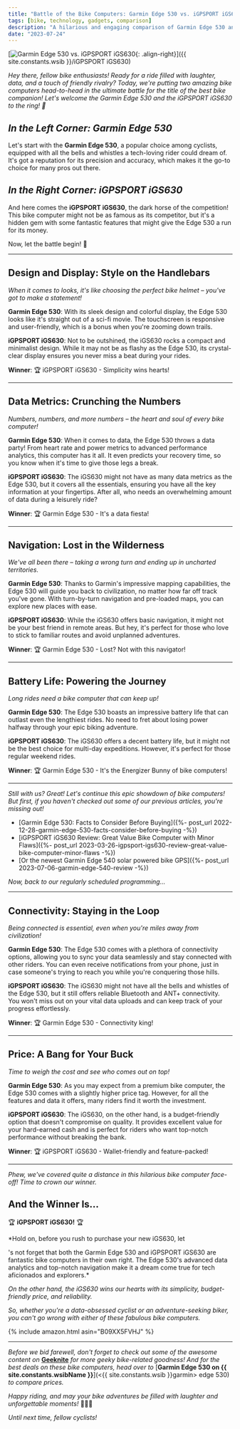```yaml
---
title: "Battle of the Bike Computers: Garmin Edge 530 vs. iGPSPORT iGS630"
tags: [bike, technology, gadgets, comparison]
description: "A hilarious and engaging comparison of Garmin Edge 530 and iGPSPORT iGS630 bike computers! Price comparison provided by {{ site.constants.wsibName }}"
date: "2023-07-24"
---
```


[![Garmin Edge 530 vs. iGPSPORT iGS630](https://i.imgur.com/aRyU7Xem.jpg){: .align-right}]({{ site.constants.wsib }}/iGPSPORT iGS630)

*Hey there, fellow bike enthusiasts! Ready for a ride filled with laughter, data, and a touch of friendly rivalry? Today, we're putting two amazing bike computers head-to-head in the ultimate battle for the title of the best bike companion! Let's welcome the Garmin Edge 530 and the iGPSPORT iGS630 to the ring! 🚴*

## *In the Left Corner: Garmin Edge 530*

Let's start with the **Garmin Edge 530**, a popular choice among cyclists, equipped with all the bells and whistles a tech-loving rider could dream of. It's got a reputation for its precision and accuracy, which makes it the go-to choice for many pros out there.

## *In the Right Corner: iGPSPORT iGS630*

And here comes the **iGPSPORT iGS630**, the dark horse of the competition! This bike computer might not be as famous as its competitor, but it's a hidden gem with some fantastic features that might give the Edge 530 a run for its money.

Now, let the battle begin! 🥊

---------

## **Design and Display: Style on the Handlebars**

*When it comes to looks, it's like choosing the perfect bike helmet – you've got to make a statement!*

**Garmin Edge 530**: With its sleek design and colorful display, the Edge 530 looks like it's straight out of a sci-fi movie. The touchscreen is responsive and user-friendly, which is a bonus when you're zooming down trails.

**iGPSPORT iGS630**: Not to be outshined, the iGS630 rocks a compact and minimalist design. While it may not be as flashy as the Edge 530, its crystal-clear display ensures you never miss a beat during your rides.

**Winner**: 🏆 iGPSPORT iGS630 - Simplicity wins hearts!

---------

## **Data Metrics: Crunching the Numbers**

*Numbers, numbers, and more numbers – the heart and soul of every bike computer!*

**Garmin Edge 530**: When it comes to data, the Edge 530 throws a data party! From heart rate and power metrics to advanced performance analytics, this computer has it all. It even predicts your recovery time, so you know when it's time to give those legs a break.

**iGPSPORT iGS630**: The iGS630 might not have as many data metrics as the Edge 530, but it covers all the essentials, ensuring you have all the key information at your fingertips. After all, who needs an overwhelming amount of data during a leisurely ride?

**Winner**: 🏆 Garmin Edge 530 - It's a data fiesta!

---------

## **Navigation: Lost in the Wilderness**

*We've all been there – taking a wrong turn and ending up in uncharted territories.*

**Garmin Edge 530**: Thanks to Garmin's impressive mapping capabilities, the Edge 530 will guide you back to civilization, no matter how far off track you've gone. With turn-by-turn navigation and pre-loaded maps, you can explore new places with ease.

**iGPSPORT iGS630**: While the iGS630 offers basic navigation, it might not be your best friend in remote areas. But hey, it's perfect for those who love to stick to familiar routes and avoid unplanned adventures.

**Winner**: 🏆 Garmin Edge 530 - Lost? Not with this navigator!

---------

## **Battery Life: Powering the Journey**

*Long rides need a bike computer that can keep up!*

**Garmin Edge 530**: The Edge 530 boasts an impressive battery life that can outlast even the lengthiest rides. No need to fret about losing power halfway through your epic biking adventure.

**iGPSPORT iGS630**: The iGS630 offers a decent battery life, but it might not be the best choice for multi-day expeditions. However, it's perfect for those regular weekend rides.

**Winner**: 🏆 Garmin Edge 530 - It's the Energizer Bunny of bike computers!

---------

*Still with us? Great! Let's continue this epic showdown of bike computers! But first, if you haven't checked out some of our previous articles, you're missing out!*

- [Garmin Edge 530: Facts to Consider Before Buying]({%- post_url 2022-12-28-garmin-edge-530-facts-consider-before-buying -%})
- [iGPSPORT iGS630 Review: Great Value Bike Computer with Minor Flaws]({%- post_url 2023-03-26-igpsport-igs630-review-great-value-bike-computer-minor-flaws -%})
- [Or the newest Garmin Edge 540 solar powered bike GPS]({%- post_url 2023-07-06-garmin-edge-540-review -%})

*Now, back to our regularly scheduled programming...*

---------

## **Connectivity: Staying in the Loop**

*Being connected is essential, even when you're miles away from civilization!*

**Garmin Edge 530**: The Edge 530 comes with a plethora of connectivity options, allowing you to sync your data seamlessly and stay connected with other riders. You can even receive notifications from your phone, just in case someone's trying to reach you while you're conquering those hills.

**iGPSPORT iGS630**: The iGS630 might not have all the bells and whistles of the Edge 530, but it still offers reliable Bluetooth and ANT+ connectivity. You won't miss out on your vital data uploads and can keep track of your progress effortlessly.

**Winner**: 🏆 Garmin Edge 530 - Connectivity king!

---------

## **Price: A Bang for Your Buck**

*Time to weigh the cost and see who comes out on top!*

**Garmin Edge 530**: As you may expect from a premium bike computer, the Edge 530 comes with a slightly higher price tag. However, for all the features and data it offers, many riders find it worth the investment.

**iGPSPORT iGS630**: The iGS630, on the other hand, is a budget-friendly option that doesn't compromise on quality. It provides excellent value for your hard-earned cash and is perfect for riders who want top-notch performance without breaking the bank.

**Winner**: 🏆 iGPSPORT iGS630 - Wallet-friendly and feature-packed!

---------

*Phew, we've covered quite a distance in this hilarious bike computer face-off! Time to crown our winner.*

## **And the Winner Is...**

🏆 **iGPSPORT iGS630!** 🏆

*Hold on, before you rush to purchase your new iGS630, let

's not forget that both the Garmin Edge 530 and iGPSPORT iGS630 are fantastic bike computers in their own right. The Edge 530's advanced data analytics and top-notch navigation make it a dream come true for tech aficionados and explorers.*

*On the other hand, the iGS630 wins our hearts with its simplicity, budget-friendly price, and reliability.*

*So, whether you're a data-obsessed cyclist or an adventure-seeking biker, you can't go wrong with either of these fabulous bike computers.*

{% include amazon.html asin="B09XX5FVHJ" %}

---------

*Before we bid farewell, don't forget to check out some of the awesome content on* [**Geeknite**](/) *for more geeky bike-related goodness! And for the best deals on these bike computers, head over to* [**Garmin Edge 530 on {{ site.constants.wsibName }}**](<{{ site.constants.wsib }}garmin> edge 530) *to compare prices.*

*Happy riding, and may your bike adventures be filled with laughter and unforgettable moments!* 🚵‍♂️💨

*Until next time, fellow cyclists!*
